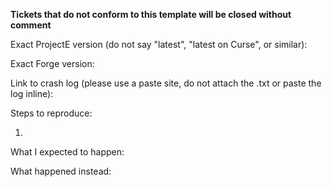 **Tickets that do not conform to this template will be closed without comment**

Exact ProjectE version (do not say "latest", "latest on Curse", or similar): 

Exact Forge version:

Link to crash log (please use a paste site, do not attach the .txt or paste the log inline): 

Steps to reproduce:

1.

What I expected to happen:

What happened instead:
